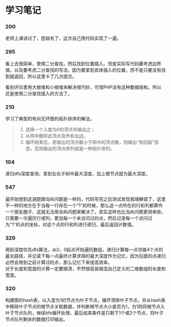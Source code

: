 # 学习笔记

### 200
老师上课讲过了，思路有了，这次自己用代码实现了一遍。

### 295
看上去很简单，使用二分查找，然后找到位置插入。但是实际写代码要考虑边界值，以及要考虑二分查找的写法，因为要拿到具体插入的位置，而不是只要没有找到就返回，所以这里卡了几次提交。

看到评论里用大根堆和小根堆来解决很巧妙，可惜PHP没有这种数据结构，所以还是使用二分查找插入的方法了。

### 210
学习了典型的有向无环图的拓扑排序的解法。

> 1. 选择一个入度为0的顶点并输出之；  
> 2. 从网中删除此顶点及所有出边。  
> 3. 循环结束后，若输出的顶点数小于网中的顶点数，则输出“有回路”信息，否则输出的顶点序列就是一种拓扑序列。


### 104
递归dfs深度查询，拿到左右子树中最大深度，加上根节点就为最大深度。

### 547
最开始想到这道题跟岛屿问题是一样的，代码写完之后测试发现我理解错了，这里不一样的地方在于当每一行存在一个"1"的时候，那么这一点所在的行和列都算作一个朋友圈子，这就无法用岛屿问题来解决了。其实这样也比岛屿问题更简单些，只需要一次遍历行或列，累加每一个未访问过的点，然后记录每一个访问过为"1"的点的坐标，对这个点的行和列进行递归，最后返回计数值。


### 329
用到深度优先dfs算法，从0，0起点开始遍历数组，递归计算每一点邻接4个点的最长路径，并记录下每一点最终计算求得的最大深度作为记忆，因为后面的点递归必然会用到之前计算过的点，那么记忆下来提高效率。  
对于长度和宽度的计算一定要搞清，不然很容易搞混自己定义的二维数组的长度和宽度。

### 320
构建图的hash表，以入度为1的节点为叶子节点，循环清除叶子节点，并从hash表中移除叶子节点的根节点关联数据，并判断根节点大小是否为1，为1则将根节点入叶子节点队列，继续bfs循环处理，最后结束条件是只剩下1个或2个节点，将叶子节点队列剩余的数据打印输出。


